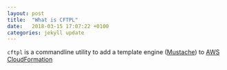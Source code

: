 ```yaml
---
layout: post
title:  "What is CFTPL"
date:   2018-03-15 17:07:22 +0100
categories: jekyll update
---
```

`cftpl` is a commandline utility to add a template engine ([Mustache]) to [AWS CloudFormation]

[Mustache]: https://mustache.github.io/
[AWS CloudFormation]:   https://aws.amazon.com/it/cloudformation